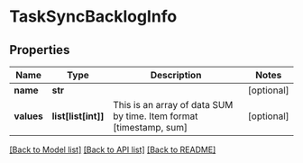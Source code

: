# TaskSyncBacklogInfo

## Properties
Name | Type | Description | Notes
------------ | ------------- | ------------- | -------------
**name** | **str** |  | [optional] 
**values** | **list[list[int]]** | This is an array of data SUM by time. Item format [timestamp, sum] | [optional] 

[[Back to Model list]](../README.md#documentation-for-models) [[Back to API list]](../README.md#documentation-for-api-endpoints) [[Back to README]](../README.md)


